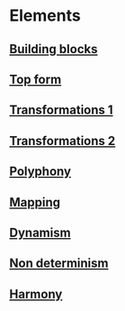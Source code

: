 
# Elements


## [Building blocks](02-Elements/01-Building_blocks.md)


## [Top form](02-Elements/02-Top_form.md)


## [Transformations 1](02-Elements/03-Transformations_1.md)


## [Transformations 2](02-Elements/04-Transformations_2.md)


## [Polyphony](02-Elements/05-Polyphony.md)


## [Mapping](02-Elements/06-Mapping.md)


## [Dynamism](02-Elements/07-Dynamism.md)


## [Non determinism](02-Elements/08-Non_determinism.md)


## [Harmony](02-Elements/09-Harmony.md)

